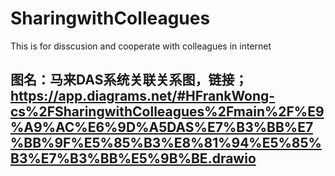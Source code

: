 # SharingwithColleagues
This is for disscusion and cooperate with colleagues in internet

## 图名：马来DAS系统关联关系图，链接；https://app.diagrams.net/#HFrankWong-cs%2FSharingwithColleagues%2Fmain%2F%E9%A9%AC%E6%9D%A5DAS%E7%B3%BB%E7%BB%9F%E5%85%B3%E8%81%94%E5%85%B3%E7%B3%BB%E5%9B%BE.drawio

